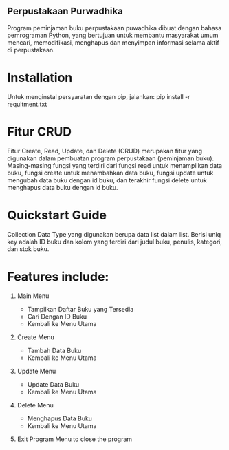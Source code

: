 ## Perpustakaan Purwadhika

Program peminjaman buku perpustakaan puwadhika dibuat dengan bahasa pemrograman Python, yang bertujuan untuk membantu masyarakat umum mencari, memodifikasi, menghapus dan menyimpan informasi selama aktif di perpustakaan.

# Installation
Untuk menginstal persyaratan dengan pip, jalankan:
pip install -r requitment.txt

# Fitur CRUD
Fitur Create, Read, Update, dan Delete (CRUD) merupakan fitur yang digunakan dalam pembuatan program perpustakaan (peminjaman buku). Masing-masing fungsi yang terdiri dari fungsi read untuk menampilkan data buku, fungsi create untuk menambahkan data buku, fungsi update untuk mengubah data buku dengan id buku, dan terakhir fungsi delete untuk menghapus data buku dengan id buku.

# Quickstart Guide
Collection Data Type yang digunakan berupa data list dalam list. Berisi uniq key adalah ID buku dan kolom yang terdiri dari judul buku, penulis, kategori, dan stok buku.

# Features include:
1. Main Menu
    - Tampilkan Daftar Buku yang Tersedia
    - Cari Dengan ID Buku
    - Kembali ke Menu Utama
    
2. Create Menu
    - Tambah Data Buku
    - Kembali ke Menu Utama
    
3. Update Menu
    - Update Data Buku
    - Kembali ke Menu Utama
    
4. Delete Menu
    - Menghapus Data Buku
    - Kembali ke Menu Utama
    
5. Exit Program
    Menu to close the program

